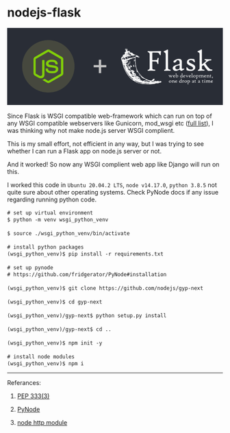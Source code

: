 # nodejs-flask

<img src="./image/flask_node.png" alt="flask-node">

Since Flask is WSGI compatible web-framework which can run on top of any WSGI compatible webservers like Gunicorn, mod_wsgi etc (<a href="https://wsgi.readthedocs.io/en/latest/servers.html">full list</a>), I was thinking why not make node.js server WSGI complient. 

This is my small effort, not efficient in any way, but I was trying to see whether I can run a Flask app on node.js server or not.

And it worked! So now any WSGI complient web app like Django will run on this.

I worked this code in `Ubuntu 20.04.2 LTS`, `node v14.17.0`, `python 3.8.5` not quite sure about other operating systems. Check PyNode docs if any issue regarding running python code.

```
# set up virtual environment
$ python -m venv wsgi_python_venv

$ source ./wsgi_python_venv/bin/activate

# install python packages
(wsgi_python_venv)$ pip install -r requirements.txt

# set up pynode
# https://github.com/fridgerator/PyNode#installation

(wsgi_python_venv)$ git clone https://github.com/nodejs/gyp-next

(wsgi_python_venv)$ cd gyp-next

(wsgi_python_venv)/gyp-next$ python setup.py install

(wsgi_python_venv)/gyp-next$ cd ..

(wsgi_python_venv)$ npm init -y

# install node modules
(wsgi_python_venv)$ npm i
```

---

Referances:

1. <a href="https://www.python.org/dev/peps/pep-3333/">PEP 333(3)</a>

2. <a href="https://github.com/fridgerator/PyNode">PyNode</a>
3. <a href="https://nodejs.dev/learn/the-nodejs-http-module">node http module</a>
